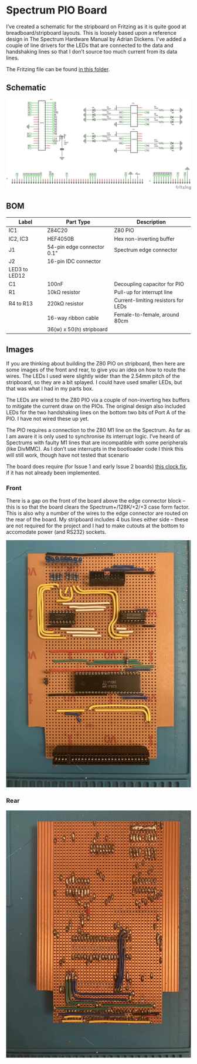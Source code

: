 # Spectrum PIO Board

I’ve created a schematic for the stripboard on Fritzing as it is quite good at breadboard/stripboard layouts. This is loosely based upon a reference design in The Spectrum Hardware Manual by Adrian Dickens. I’ve added a couple of line drivers for the LEDs that are connected to the data and handshaking lines so that I don’t source too much current from its data lines.

The Fritzing file can be found [in this folder](./fritzing/).

## Schematic

[![Schematic](./fritzing/ZX%20Spectrum%20PIO%20Board%201.1_schem.png)](./fritzing/ZX%20Spectrum%20PIO%20Board%201.1_schem.png)

## BOM

| Label         | Part Type                  | Description 
|---------------|----------------------------|------------
| IC1           | Z84C20                     | Z80 PIO
| IC2, IC3      | HEF4050B                   | Hex non-inverting buffer 
| J1            | 54-pin edge connector 0.1" | Spectrum edge connector
| J2            | 16-pin IDC connector       |
| LED3 to LED12 |                            | 
| C1            | 100nF                      | Decoupling capacitor for PIO
| R1            | 10kΩ resistor              | Pull-up for interrupt line
| R4 to R13     | 220kΩ resistor             | Current-limiting resistors for LEDs
|               | 16-way ribbon cable        | Female-to-female, around 80cm
|               | 36(w) x 50(h) stripboard   |

## Images

If you are thinking about building the Z80 PIO on stripboard, then here are some images of the front and rear, to give you an idea on how to route the wires. The LEDs I used were slightly wider than the 2.54mm pitch of the stripboard, so they are a bit splayed. I could have used smaller LEDs, but that was what I had in my parts box.

The LEDs are wired to the Z80 PIO via a couple of non-inverting hex buffers to mitigate the current draw on the PIOs. The original design also included LEDs for the two handshaking lines on the bottom two bits of Port A of the PIO. I have not wired these up yet.

The PIO requires a connection to the Z80 M1 line on the Spectrum. As far as I am aware it is only used to synchronise its interrupt logic. I’ve heard of Spectrums with faulty M1 lines that are incompatible with some peripherals (like DivMMC). As I don’t use interrupts in the bootloader code I think this will still work, though have not tested that scenario

The board does require (for Issue 1 and early Issue 2 boards) [this clock fix](http://www.breakintoprogram.co.uk/hardware/fixing-a-zx-spectrum-issue-2-clock-circuit), if it has not already been implemented.

### Front

There is a gap on the front of the board above the edge connector block – this is so that the board clears the Spectrum+/128K/+2/+3 case form factor. This is also why a number of the wires to the edge connector are routed on the rear of the board. My stripboard includes 4 bus lines either side – these are not required for the project and I had to make cutouts at the bottom to accomodate power (and RS232) sockets.

![Front](../../images/Z80_pio_board_front.jpeg)

### Rear

![Rear](../../images/Z80_pio_board_rear.jpeg)